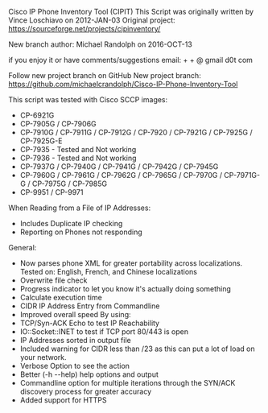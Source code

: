 Cisco IP Phone Inventory Tool (CIPIT)
This Script was originally written by Vince Loschiavo on 2012-JAN-03 Original project: https://sourceforge.net/projects/cipinventory/

New branch author: Michael Randolph on 2016-OCT-13

if you enjoy it or have comments/suggestions
  email: <first name> + <c> + <last name> @ gmail d0t com

Follow new project branch on GitHub
New project branch: https://github.com/michaelcrandolph/Cisco-IP-Phone-Inventory-Tool

This script was tested with Cisco SCCP images:
* CP-6921G
* CP-7905G / CP-7906G
* CP-7910G / CP-7911G / CP-7912G / CP-7920 / CP-7921G / CP-7925G / CP-7925G-E
* CP-7935 - Tested and Not working
* CP-7936 - Tested and Not working
* CP-7937G / CP-7940G / CP-7941G / CP-7942G / CP-7945G
* CP-7960G / CP-7961G / CP-7962G / CP-7965G / CP-7970G / CP-7971G-G / CP-7975G / CP-7985G
* CP-9951 / CP-9971

When Reading from a File of IP Addresses:
* Includes Duplicate IP checking
* Reporting on Phones not responding

General:
* Now parses phone XML for greater portability across localizations. Tested on: English, French, and Chinese localizations
* Overwrite file check
* Progress indicator to let you know it's actually doing something
* Calculate execution time
* CIDR IP Address Entry from Commandline
* Improved overall speed
By using:
* TCP/Syn-ACK Echo to test IP Reachability
* IO::Socket::INET to test if TCP port 80/443 is open
* IP Addresses sorted in output file
* Included warning for CIDR less than /23 as this can put a lot of load on your network.
* Verbose Option to see the action
* Better (-h --help) help options and output
* Commandline option for multiple iterations through the SYN/ACK discovery process for greater accuracy
* Added support for HTTPS
